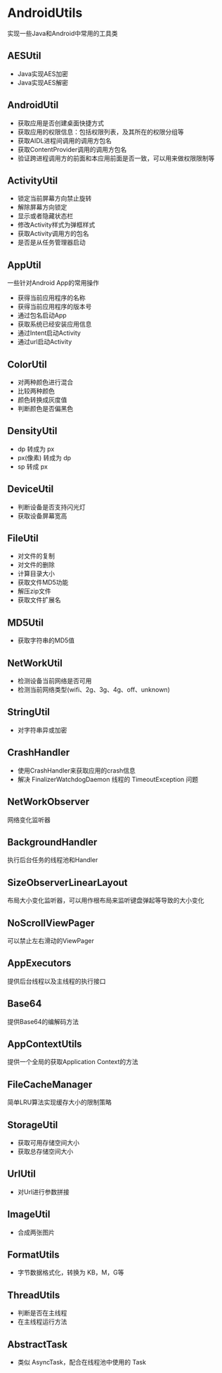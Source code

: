 # AndroidUtils
实现一些Java和Android中常用的工具类

## AESUtil
 - Java实现AES加密
 - Java实现AES解密

## AndroidUtil

 - 获取应用是否创建桌面快捷方式
 - 获取应用的权限信息：包括权限列表，及其所在的权限分组等
 - 获取AIDL进程间调用的调用方包名
 - 获取ContentProvider调用的调用方包名
 - 验证跨进程调用方的前面和本应用前面是否一致，可以用来做权限限制等

## ActivityUtil
 - 锁定当前屏幕方向禁止旋转
 - 解除屏幕方向锁定
 - 显示或者隐藏状态栏
 - 修改Activity样式为弹框样式
 - 获取Activity调用方的包名
 - 是否是从任务管理器启动

## AppUtil
一些针对Android App的常用操作
 - 获得当前应用程序的名称
 - 获得当前应用程序的版本号
 - 通过包名启动App
 - 获取系统已经安装应用信息
 - 通过Intent启动Activity
 - 通过url启动Activity

## ColorUtil

 - 对两种颜色进行混合
 - 比较两种颜色
 - 颜色转换成灰度值
 - 判断颜色是否偏黑色

## DensityUtil

 - dp 转成为 px
 - px(像素) 转成为 dp
 - sp 转成 px

## DeviceUtil

 - 判断设备是否支持闪光灯
 - 获取设备屏幕宽高

## FileUtil

 - 对文件的复制
 - 对文件的删除
 - 计算目录大小
 - 获取文件MD5功能
 - 解压zip文件
 - 获取文件扩展名

## MD5Util

 - 获取字符串的MD5值

## NetWorkUtil

 - 检测设备当前网络是否可用
 - 检测当前网络类型(wifi、2g、3g、4g、off、unknown)

## StringUtil

 - 对字符串异或加密

## CrashHandler

 - 使用CrashHandler来获取应用的crash信息
 - 解决 FinalizerWatchdogDaemon 线程的 TimeoutException 问题

## NetWorkObserver
网络变化监听器

## BackgroundHandler
执行后台任务的线程池和Handler

## SizeObserverLinearLayout
布局大小变化监听器，可以用作根布局来监听键盘弹起等导致的大小变化

## NoScrollViewPager
可以禁止左右滑动的ViewPager

## AppExecutors
提供后台线程以及主线程的执行接口

## Base64
提供Base64的编解码方法

## AppContextUtils
提供一个全局的获取Application Context的方法

## FileCacheManager
简单LRU算法实现缓存大小的限制策略

## StorageUtil

 - 获取可用存储空间大小
 - 获取总存储空间大小

## UrlUtil

 - 对Url进行参数拼接

## ImageUtil

 - 合成两张图片

## FormatUtils

 - 字节数据格式化，转换为 KB，M，G等

## ThreadUtils

 - 判断是否在主线程
 - 在主线程运行方法

## AbstractTask

 - 类似 AsyncTask，配合在线程池中使用的 Task
